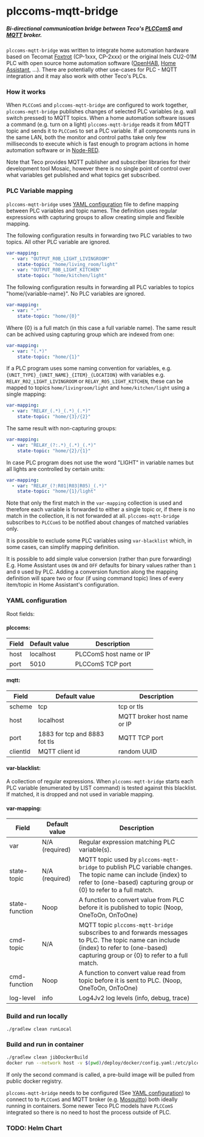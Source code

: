 # plccoms-mqtt-bridge

##### Bi-directional communication bridge between Teco's [PLCComS](https://www.tecomat.com/download/software-and-firmware/plccoms/) and [MQTT](https://en.wikipedia.org/wiki/MQTT) broker.

`plccoms-mqtt-bridge` was written to integrate home automation
hardware based on Tecomat
[Foxtrot](https://www.tecomat.com/products/cat/cz/plc-tecomat-foxtrot-3/)
(CP-1xxx, CP-2xxx) or the original Inels CU2-01M PLC with open source home
automation software
([OpenHAB](https://www.openhab.org/),
[Home Assistant](https://www.home-assistant.io/), ...).
There are potentially other use-cases for PLC - MQTT integration and
it may also work with other Teco's PLCs.

### How it works

When `PLCComS` and `plccoms-mqtt-bridge` are configured to work together,
`plccoms-mqtt-bridge` publishes changes of selected PLC variables (e.g. wall
switch pressed) to MQTT topics. When a home automation software issues
a command (e.g. turn on a light) `plccoms-mqtt-bridge` reads it from MQTT topic
and sends it to `PLCComS` to set a PLC variable. If all components runs in the
same LAN, both the monitor and control paths take only few milliseconds to
execute which is fast enough to program actions in home automation software
or in [Node-RED](https://nodered.org/).

Note that Teco provides MQTT publisher and subscriber libraries for their
development tool Mosaic, however there is no single point of control over
what variables get published and what topics get subscribed.

### PLC Variable mapping 

`plccoms-mqtt-bridge` uses [YAML configuration](#yaml-configuration) file to
define mapping between PLC variables and topic names. The definition uses
regular expressions with capturing groups to allow creating simple and
flexible mapping.

The following configuration results in forwarding two PLC variables to two
topics. All other PLC variable are ignored. 

```yaml
var-mapping:
  - var: "OUTPUT_R0B_LIGHT_LIVINGROOM"
    state-topic: "home/living_room/light"
  - var: "OUTPUT_R0B_LIGHT_KITCHEN"
    state-topic: "home/kitchen/light"
```

The following configuration results in forwarding all PLC variables to
topics "home/{variable-name}". No PLC variables are ignored.

```yaml
var-mapping:
  - var: ".*"
    state-topic: "home/{0}"
```

Where {0} is a full match (in this case a full variable name).
The same result can be achived using capturing group which are indexed from
one: 

```yaml
var-mapping:
  - var: "(.*)"
    state-topic: "home/{1}"
```
    
If a PLC program uses some naming convention for variables,
e.g. `{UNIT_TYPE}_{UNIT_NAME}_{ITEM}_{LOCATION}` with
variables e.g. `RELAY_R02_LIGHT_LIVINGROOM` or `RELAY_R05_LIGHT_KITCHEN`,
these can be mapped to topics `home/livingroom/light` and
`home/kitchen/light` using a single mapping:

```yaml
var-mapping:
  - var: "RELAY_(.*)_(.*)_(.*)"
    state-topic: "home/{3}/{2}"
```

The same result with non-capturing groups: 

```yaml
var-mapping:
  - var: "RELAY_(?:.*)_(.*)_(.*)"
    state-topic: "home/{2}/{1}"
```

In case PLC program does not use the word "LIGHT" in variable names but all
lights are controlled by certain units:

```yaml
var-mapping:
  - var: "RELAY_(?:R01|R03|R05)_(.*)"
    state-topic: "home/{1}/light"
```

Note that only the first match in the `var-mapping` collection is used and
therefore each variable is forwarded to either a single topic or, if there
is no match in the collection, it is not forwarded at all.
`plccoms-mqtt-bridge` subscribes to `PLCComS` to be notified about changes of
matched variables only.

It is possible to exclude some PLC variables using `var-blacklist` which,
in some cases, can simplify mapping definition. 

It is possible to add simple value conversion (rather than pure forwarding)
E.g. Home Assistant uses `ON` and `OFF` defaults for binary values rather than 
`1` and `0` used by PLC. Adding a conversion function along the mapping
definition will spare two or four (if using command topic) lines of every
item/topic in Home Assistant's configuration.

### YAML configuration

Root fields:

#### plccoms:

Field | Default value | Description
------| --------------|------------------------
host  | localhost     | PLCComS host name or IP
port  | 5010          | PLCComS TCP port

#### mqtt:

Field    | Default value  | Description
---------| ---------------|------------------------
scheme   | tcp            | tcp or tls 
host     | localhost      | MQTT broker host name or IP
port     | 1883 for tcp and 8883 fot tls | MQTT TCP port
clientId | MQTT client id | random UUID 
 
#### var-blacklist:

A collection of regular expressions. When `plccoms-mqtt-bridge` starts each PLC
variable (enumerated by LIST command) is tested against this blacklist.
If matched, it is dropped and not used in variable mapping.
 
#### var-mapping:
 
Field          | Default value  | Description
---------------| ---------------|------------------------
var            | N/A (required) | Regular expression matching PLC variable(s).
state-topic    | N/A (required) | MQTT topic used by `plccoms-mqtt-bridge` to publish PLC variable changes. The topic name can include {index} to refer to (one-based) capturing group or {0} to refer to a full match.  
state-function | Noop           | A function to convert value from PLC before it is published to topic (Noop, OneToOn, OnToOne)
cmd-topic      | N/A            | MQTT topic `plccoms-mqtt-bridge` subscribes to and forwards messages to PLC. The topic name can include {index} to refer to (one-based) capturing group or {0} to refer to a full match.
cmd-function   | Noop           | A function to convert value read from topic before it is sent to PLC. (Noop, OneToOn, OnToOne)
log-level      | info           | Log4Jv2 log levels (info, debug, trace)
 
### Build and run locally

```bash
./gradlew clean runLocal
```

### Build and run in container

```bash
./gradlew clean jibDockerBuild
docker run --network host -v $(pwd)/deploy/docker/config.yaml:/etc/plccoms-mqtt-bridge/config.yaml ocervinka/plccoms-mqtt-bridge
```

If only the second command is called, a pre-build image will be pulled from
public docker registry. 

`plccoms-mqtt-bridge` needs to be configured
(See [YAML configuration](#yaml-configuration)) to connect to to `PLCComS` and
MQTT broker (e.g. [Mosquitto](https://mosquitto.org/)) both ideally running in
containers. Some newer Teco PLC models have `PLCComS` integrated so there is
no need to host the process outside of PLC.

### TODO: Helm Chart